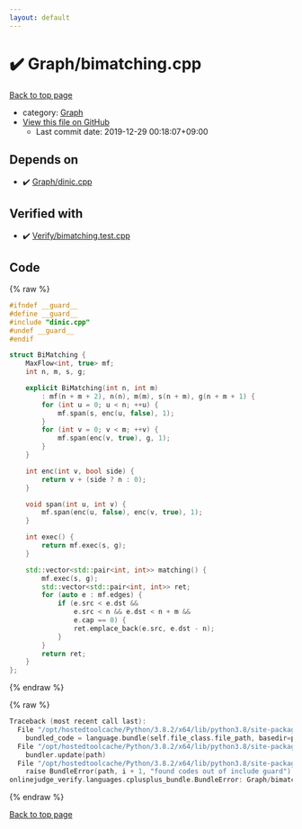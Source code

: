 ```yaml
---
layout: default
---
```


<!-- mathjax config similar to math.stackexchange -->
<script type="text/javascript" async
  src="https://cdnjs.cloudflare.com/ajax/libs/mathjax/2.7.5/MathJax.js?config=TeX-MML-AM_CHTML">
</script>
<script type="text/x-mathjax-config">
  MathJax.Hub.Config({
    TeX: { equationNumbers: { autoNumber: "AMS" }},
    tex2jax: {
      inlineMath: [ ['$','$'] ],
      processEscapes: true
    },
    "HTML-CSS": { matchFontHeight: false },
    displayAlign: "left",
    displayIndent: "2em"
  });
</script>

<script type="text/javascript" src="https://cdnjs.cloudflare.com/ajax/libs/jquery/3.4.1/jquery.min.js"></script>
<script src="https://cdn.jsdelivr.net/npm/jquery-balloon-js@1.1.2/jquery.balloon.min.js" integrity="sha256-ZEYs9VrgAeNuPvs15E39OsyOJaIkXEEt10fzxJ20+2I=" crossorigin="anonymous"></script>
<script type="text/javascript" src="../../assets/js/copy-button.js"></script>
<link rel="stylesheet" href="../../assets/css/copy-button.css" />


# :heavy_check_mark: Graph/bimatching.cpp

<a href="../../index.html">Back to top page</a>

* category: <a href="../../index.html#4cdbd2bafa8193091ba09509cedf94fd">Graph</a>
* <a href="{{ site.github.repository_url }}/blob/master/Graph/bimatching.cpp">View this file on GitHub</a>
    - Last commit date: 2019-12-29 00:18:07+09:00




## Depends on

* :heavy_check_mark: <a href="dinic.cpp.html">Graph/dinic.cpp</a>


## Verified with

* :heavy_check_mark: <a href="../../verify/Verify/bimatching.test.cpp.html">Verify/bimatching.test.cpp</a>


## Code

<a id="unbundled"></a>
{% raw %}
```cpp
#ifndef __guard__
#define __guard__
#include "dinic.cpp"
#undef __guard__
#endif

struct BiMatching {
    MaxFlow<int, true> mf;
    int n, m, s, g;

    explicit BiMatching(int n, int m)
        : mf(n + m + 2), n(n), m(m), s(n + m), g(n + m + 1) {
        for (int u = 0; u < n; ++u) {
            mf.span(s, enc(u, false), 1);
        }
        for (int v = 0; v < m; ++v) {
            mf.span(enc(v, true), g, 1);
        }
    }

    int enc(int v, bool side) {
        return v + (side ? n : 0);
    }

    void span(int u, int v) {
        mf.span(enc(u, false), enc(v, true), 1);
    }

    int exec() {
        return mf.exec(s, g);
    }

    std::vector<std::pair<int, int>> matching() {
        mf.exec(s, g);
        std::vector<std::pair<int, int>> ret;
        for (auto e : mf.edges) {
            if (e.src < e.dst &&
                e.src < n && e.dst < n + m &&
                e.cap == 0) {
                ret.emplace_back(e.src, e.dst - n);
            }
        }
        return ret;
    }
};

```
{% endraw %}

<a id="bundled"></a>
{% raw %}
```cpp
Traceback (most recent call last):
  File "/opt/hostedtoolcache/Python/3.8.2/x64/lib/python3.8/site-packages/onlinejudge_verify/docs.py", line 340, in write_contents
    bundled_code = language.bundle(self.file_class.file_path, basedir=pathlib.Path.cwd())
  File "/opt/hostedtoolcache/Python/3.8.2/x64/lib/python3.8/site-packages/onlinejudge_verify/languages/cplusplus.py", line 170, in bundle
    bundler.update(path)
  File "/opt/hostedtoolcache/Python/3.8.2/x64/lib/python3.8/site-packages/onlinejudge_verify/languages/cplusplus_bundle.py", line 257, in update
    raise BundleError(path, i + 1, "found codes out of include guard")
onlinejudge_verify.languages.cplusplus_bundle.BundleError: Graph/bimatching.cpp: line 6: found codes out of include guard

```
{% endraw %}

<a href="../../index.html">Back to top page</a>

